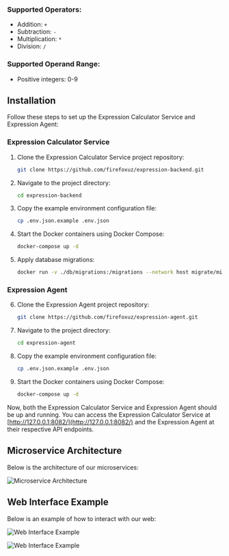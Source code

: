### Supported Operators:
- Addition: `+`
- Subtraction: `-`
- Multiplication: `*`
- Division: `/`

### Supported Operand Range:
- Positive integers: 0-9

## Installation

Follow these steps to set up the Expression Calculator Service and Expression Agent:

### Expression Calculator Service

1. Clone the Expression Calculator Service project repository:

    ```bash
    git clone https://github.com/firefoxuz/expression-backend.git
    ```

2. Navigate to the project directory:

    ```bash
    cd expression-backend
    ```

3. Copy the example environment configuration file:

    ```bash
    cp .env.json.example .env.json
    ```

4. Start the Docker containers using Docker Compose:

    ```bash
    docker-compose up -d
    ```

5. Apply database migrations:

    ```bash
    docker run -v ./db/migrations:/migrations --network host migrate/migrate -path=/migrations/ -database postgres://expression_user:expression_password@localhost:5432/expression_db?sslmode=disable up
    ```

### Expression Agent

6. Clone the Expression Agent project repository:

    ```bash
    git clone https://github.com/firefoxuz/expression-agent.git
    ```

7. Navigate to the project directory:

    ```bash
    cd expression-agent
    ```

8. Copy the example environment configuration file:

    ```bash
    cp .env.json.example .env.json
    ```

9. Start the Docker containers using Docker Compose:

    ```bash
    docker-compose up -d
    ```

Now, both the Expression Calculator Service and Expression Agent should be up and running. You can access the Expression Calculator Service at [http://127.0.0.1:8082/](http://127.0.0.1:8082/) and the Expression Agent at their respective API endpoints.

## Microservice Architecture

Below is the architecture of our microservices:

![Microservice Architecture](https://i.imgur.com/GPWQPvn.png)

## Web Interface Example

Below is an example of how to interact with our web:

![Web Interface Example](https://i.imgur.com/XDPcoyP.png)

![Web Interface Example](https://i.imgur.com/3Tr33S0.png)